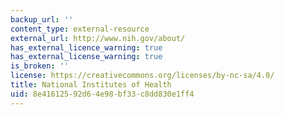 ```yaml
---
backup_url: ''
content_type: external-resource
external_url: http://www.nih.gov/about/
has_external_licence_warning: true
has_external_license_warning: true
is_broken: ''
license: https://creativecommons.org/licenses/by-nc-sa/4.0/
title: National Institutes of Health
uid: 8e416125-92d6-4e98-bf33-c8dd830e1ff4
---
```

